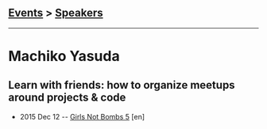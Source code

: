 ## [Events](../README.md) > [Speakers](../speakers.md)
---

# Machiko Yasuda

## Learn with friends: how to organize meetups around projects &amp; code
- 2015 Dec 12 -- [Girls Not Bombs 5](https://www.youtube.com/watch?v=gG-_blRwApQ) [en]   
